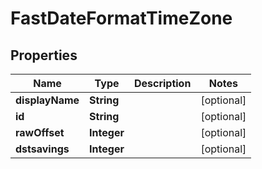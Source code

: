 

# FastDateFormatTimeZone

## Properties

Name | Type | Description | Notes
------------ | ------------- | ------------- | -------------
**displayName** | **String** |  |  [optional]
**id** | **String** |  |  [optional]
**rawOffset** | **Integer** |  |  [optional]
**dstsavings** | **Integer** |  |  [optional]



